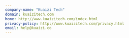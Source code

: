 ```yaml
---
company-name: "Kuaizi Tech"
domain: kuaizitech.com
home: http://www.kuaizitech.com/index.html
privacy-policy: http://www.kuaizitech.com/privacy.html
email: help@kuaizi.co
---
```




